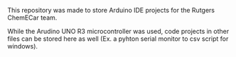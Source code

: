 This repository was made to store Arduino IDE projects for the Rutgers ChemECar team.

While the Arudino UNO R3 microcontroller was used, code projects in other files can be stored here as well 
(Ex. a pyhton serial monitor to csv script for windows).
